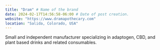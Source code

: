 ```yaml
---
title: "Dram" # Name of the brand
date: 2024-02-17T14:56:58-06:00 # Date of post creation.
website: "https://www.dramapothecary.com"
location: "Salida, Colorado, USA"
---
```


Small and independent manufacturer specializing in adaptogen, CBD, and plant based drinks and related consumables.
